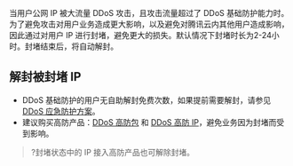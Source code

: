 当用户公网 IP 被大流量 DDoS 攻击，且攻击流量超过了 DDoS 基础防护能力时。为了避免攻击对用户业务造成更大影响，以及避免对腾讯云内其他用户造成影响，因此通过对用户 IP 进行封堵，避免更大的损失。默认情况下封堵时长为2-24小时。封堵结束后，将自动解封。

## 解封被封堵 IP
- DDoS 基础防护的用户无自助解封免费次数，如果提前需要解封，请参见 [DDoS 应急防护方案](https://cloud.tencent.com/document/product/1020/57921)。
- 建议购买高防产品：[DDoS 高防包](https://cloud.tencent.com/document/product/1021/43893) 和 [DDoS 高防 IP](https://cloud.tencent.com/document/product/1014/44081)，避免业务因为封堵而受到影响。
>?封堵状态中的 IP 接入高防产品也可解除封堵。
